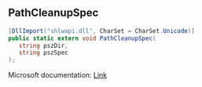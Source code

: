 ## PathCleanupSpec

```csharp
[DllImport("shlwapi.dll", CharSet = CharSet.Unicode)]
public static extern void PathCleanupSpec(
   string pszDir,
   string pszSpec
);
```

Microsoft documentation: [Link](https://learn.microsoft.com/en-us/windows/win32/api/shlobj_core/nf-shlobj_core-pathcleanupspec)
